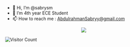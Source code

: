 - 👋 Hi, I’m @sabrysm
- 👀 I’m 4th year ECE Student
- 📫 How to reach me : AbdulrahmanSabryy@gmail.com

<!---
sabrysm/sabrysm is a ✨ special ✨ repository because its `README.md` (this file) appears on your GitHub profile.
You can click the Preview link to take a look at your changes.
--->
<p align="center">
  <img src="https://readme-typing-svg.herokuapp.com/?center=true&vCenter=true&color=00FF00&width=500&lines=Welcome+to+my+profile" />
</p>

![Visitor Count](https://profile-counter.glitch.me/Sabrysm/count.svg) 
